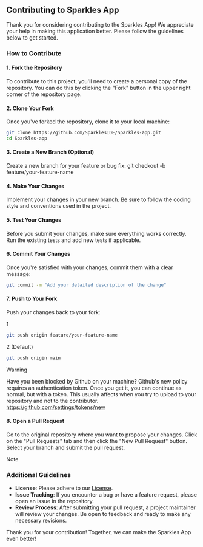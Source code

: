 ## Contributing to Sparkles App

Thank you for considering contributing to the Sparkles App! We appreciate your help in making this application better. Please follow the guidelines below to get started.

### How to Contribute

#### 1. Fork the Repository
To contribute to this project, you'll need to create a personal copy of the repository. You can do this by clicking the "Fork" button in the upper right corner of the repository page.

#### 2. Clone Your Fork
Once you've forked the repository, clone it to your local machine:

```bash
git clone https://github.com/SparklesIDE/Sparkles-app.git
cd Sparkles-app
```

#### 3. Create a New Branch (Optional)
Create a new branch for your feature or bug fix:
git checkout -b feature/your-feature-name

#### 4. Make Your Changes
Implement your changes in your new branch. Be sure to follow the coding style and conventions used in the project.

#### 5. Test Your Changes
Before you submit your changes, make sure everything works correctly. Run the existing tests and add new tests if applicable.

#### 6. Commit Your Changes
Once you're satisfied with your changes, commit them with a clear message:

```bash
git commit -m "Add your detailed description of the change"
```

#### 7. Push to Your Fork
Push your changes back to your fork:

1
```bash
git push origin feature/your-feature-name
```
2 (Default)
```bash
git push origin main
```

> [!Warning]
> Have you been blocked by Github on your machine? Github's new policy requires an authentication token. Once you get it, you can continue as normal, but with a token. This usually affects when you try to upload to your repository and not to the contributor.
> https://github.com/settings/tokens/new

#### 8. Open a Pull Request
Go to the original repository where you want to propose your changes. Click on the "Pull Requests" tab and then click the "New Pull Request" button. Select your branch and submit the pull request.

> [!NOTE]
>  ### Additional Guidelines
> - **License**: Please adhere to our [License](license).
> - **Issue Tracking**: If you encounter a bug or have a feature request, please open an issue in the repository.
> - **Review Process**: After submitting your pull request, a project maintainer will review your changes. Be open to feedback and ready to make any necessary revisions.

Thank you for your contribution! Together, we can make the Sparkles App even better!

